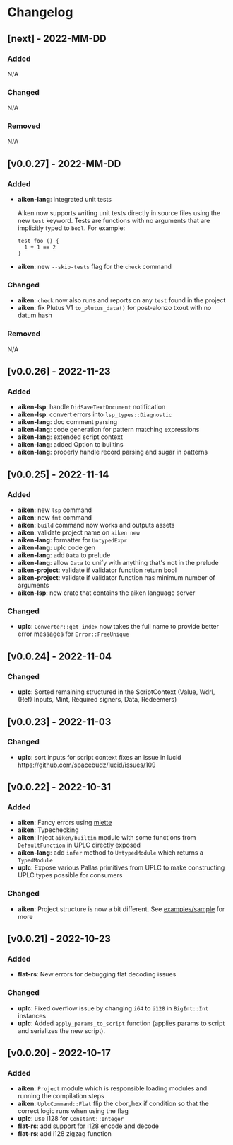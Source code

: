 # Changelog

## [next] - 2022-MM-DD

### Added

N/A

### Changed

N/A

### Removed

N/A

## [v0.0.27] - 2022-MM-DD

### Added

- **aiken-lang**: integrated unit tests

  Aiken now supports writing unit tests directly in source files using the new
  `test` keyword. Tests are functions with no arguments that are implicitly typed
  to `bool`. For example:

  ```gleam
  test foo () {
    1 + 1 == 2
  }
  ```

- **aiken**: new `--skip-tests` flag for the `check` command

### Changed

- **aiken**: `check` now also runs and reports on any `test` found in the project
- **aiken**: fix Plutus V1 `to_plutus_data()` for post-alonzo txout with no datum hash

### Removed

N/A

## [v0.0.26] - 2022-11-23

### Added

- **aiken-lsp**: handle `DidSaveTextDocument` notification
- **aiken-lsp**: convert errors into `lsp_types::Diagnostic`
- **aiken-lang**: doc comment parsing
- **aiken-lang**: code generation for pattern matching expressions
- **aiken-lang**: extended script context
- **aiken-lang**: added Option to builtins
- **aiken-lang**: properly handle record parsing and sugar in patterns

## [v0.0.25] - 2022-11-14

### Added

- **aiken**: new `lsp` command
- **aiken**: new `fmt` command
- **aiken**: `build` command now works and outputs assets
- **aiken**: validate project name on `aiken new`
- **aiken-lang**: formatter for `UntypedExpr`
- **aiken-lang**: uplc code gen
- **aiken-lang**: add `Data` to prelude
- **aiken-lang**: allow `Data` to unify with anything that's not in the prelude
- **aiken-project**: validate if validator function return bool
- **aiken-project**: validate if validator function has minimum number of arguments
- **aiken-lsp**: new crate that contains the aiken language server

### Changed

- **uplc**: `Converter::get_index` now takes the full name to provide better error messages for `Error::FreeUnique`

## [v0.0.24] - 2022-11-04

### Changed

- **uplc**: Sorted remaining structured in the ScriptContext (Value, Wdrl, (Ref) Inputs, Mint, Required signers, Data, Redeemers)

## [v0.0.23] - 2022-11-03

### Changed

- **uplc**: sort inputs for script context fixes an issue in lucid https://github.com/spacebudz/lucid/issues/109

## [v0.0.22] - 2022-10-31

### Added

- **aiken**: Fancy errors using [miette](https://github.com/zkat/miette)
- **aiken**: Typechecking
- **aiken**: Inject `aiken/builtin` module with some functions from `DefaultFunction` in UPLC directly exposed
- **aiken-lang**: add `infer` method to `UntypedModule` which returns a `TypedModule`
- **uplc**: Expose various Pallas primitives from UPLC to make constructing
            UPLC types possible for consumers

### Changed

- **aiken**: Project structure is now a bit different. See [examples/sample](https://github.com/aiken-lang/aiken/tree/main/examples/sample) for more

## [v0.0.21] - 2022-10-23

### Added

- **flat-rs**: New errors for debugging flat decoding issues

### Changed

- **uplc**: Fixed overflow issue by changing `i64` to `i128` in `BigInt::Int` instances
- **uplc**: Added `apply_params_to_script` function (applies params to script and serializes the new script).

## [v0.0.20] - 2022-10-17

### Added

- **aiken**: `Project` module which is responsible loading modules and running the compilation steps
- **aiken**: `UplcCommand::Flat` flip the cbor_hex if condition so that the correct logic runs when using the flag
- **uplc**: use i128 for `Constant::Integer`
- **flat-rs**: add support for i128 encode and decode
- **flat-rs**: add i128 zigzag function
